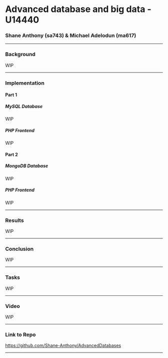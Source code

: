 # Advanced database and big data - U14440

### Shane Anthony (sa743) & Michael Adelodun (ma617) 
----
### Background

WIP

----
### Implementation
#### Part 1
##### MySQL Database

WIP

##### PHP Frontend 

WIP

#### Part 2
##### MongoDB Database

WIP

##### PHP Frontend

WIP

----
### Results

WIP

----
### Conclusion

WIP

----
### Tasks

WIP

----
### Video

WIP

----
### Link to Repo

https://github.com/Shane-Anthony/AdvancedDatabases

----
